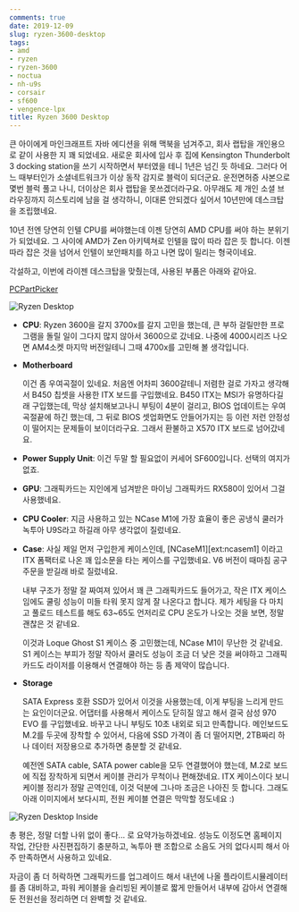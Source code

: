 ```yaml
---
comments: true
date: 2019-12-09
slug: ryzen-3600-desktop
tags:
- amd
- ryzen
- ryzen-3600
- noctua
- nh-u9s
- corsair
- sf600
- vengence-lpx
title: Ryzen 3600 Desktop
---
```


큰 아이에게 마인크래프트 자바 에디션을 위해 맥북을 넘겨주고, 회사 랩탑을 개인용으로 같이 사용한 지 꽤 되었네요.
새로운 회사에 입사 후 집에 Kensington Thunderbolt 3 docking station을 쓰기 시작하면서 부터였을 테니 1년은 넘긴 듯 하네요.
그러다 어느 때부터인가 소셜네트워크가 이상 동작 감지로 블럭이 되더군요.
운전면허증 사본으로 몇번 블럭 풀고 나니, 더이상은 회사 랩탑을 못쓰겠더라구요.
아무래도 제 개인 소셜 브라우징까지 히스토리에 남을 걸 생각하니, 이대론 안되겠다 싶어서 10년만에 데스크탑을 조립했네요.

10년 전엔 당연히 인텔 CPU를 써야했는데 이젠 당연히 AMD CPU를 써야 하는 분위기가 되었네요.
그 사이에 AMD가 Zen 아키텍쳐로 인텔을 많이 따라 잡은 듯 합니다.
이젠 따라 잡은 것을 넘어서 인텔이 보안패치를 하고 나면 많이 밀리는 형국이네요.

각설하고, 이번에 라이젠 데스크탑을 맞췄는데, 사용된 부품은 아래와 같아요.

[PCPartPicker](https://pcpartpicker.com/user/XMonad/saved/#view=dRVLP6)

![Ryzen Desktop](../media/page/review/ryzen-2.jpg)

- **CPU**: Ryzen 3600을 갈지 3700x를 갈지 고민을 했는데, 큰 부하 걸릴만한 프로그램을 돌릴 일이 그다지 많지 않아서 3600으로 갔네요.
    나중에 4000시리즈 나오면 AM4소켓 마지막 버전일테니 그때 4700x를 고민해 볼 생각입니다.

- **Motherboard**

    이건 좀 우여곡절이 있네요. 처음엔 어차피 3600갈테니 저렴한 걸로 가자고 생각해서 B450 칩셋을 사용한 ITX 보드를 구입했네요.
    B450 ITX는 MSI가 유명하다길래 구입했는데, 막상 설치해보고나니 부팅이 4분이 걸리고, BIOS 업데이트는 우여곡절끝에 하긴 했는데, 그 뒤로 BIOS 셋업화면도 안들어가지는 등 이런 저런 안정성이 떨어지는 문제들이 보이더라구요.
    그래서 환불하고 X570 ITX 보드로 넘어갔네요.

- **Power Supply Unit**: 이건 두말 할 필요없이 커세어 SF600입니다. 선택의 여지가 없죠.

- **GPU**: 그래픽카드는 지인에게 넘겨받은 마이닝 그래픽카드 RX580이 있어서 그걸 사용했네요.

- **CPU Cooler**: 지금 사용하고 있는 NCase M1에 가장 효율이 좋은 공냉식 쿨러가 녹투아 U9S라고 하길래 아무 생각없이 질렀네요.

- **Case**: 사실 제일 먼저 구입한게 케이스인데, [NCaseM1][ext:ncasem1] 이라고 ITX 폼팩터로 나온 꽤 입소문을 타는 케이스를 구입했네요. V6 버전이 때마침 공구 주문을 받길래 바로 질렀네요.

    내부 구조가 정말 잘 짜여져 있어서 꽤 큰 그래픽카드도 들어가고, 작은 ITX 케이스임에도 쿨링 성능이 미들 타워 못지 않게 잘 나온다고 합니다.
    제가 세팅을 다 마치고 풀로드 테스트를 해도 63~65도 언저리로 CPU 온도가 나오는 것을 보면, 정말 괜찮은 것 같네요.

    이것과 Loque Ghost S1 케이스 중 고민했는데, NCase M1이 무난한 것 같네요.
    S1 케이스는 부피가 정말 작아서 쿨러도 성능이 조금 더 낮은 것을 써야하고 그래픽카드도 라이저를 이용해서 연결해야 하는 등 좀 제약이 많습니다.

- **Storage**

    SATA Express 호환 SSD가 있어서 이것을 사용했는데, 이게 부팅을 느리게 만드는 요인이더군요.
    어댑터를 사용해서 케이스도 닫히질 않고 해서 결국 삼성 970 EVO 를 구입했네요.
    바꾸고 나니 부팅도 10초 내외로 되고 만족합니다.
    메인보드도 M.2를 두곳에 장착할 수 있어서, 다음에 SSD 가격이 좀 더 떨어지면, 2TB짜리 하나 데이터 저장용으로 추가하면 충분할 것 같네요.

    예전엔 SATA cable, SATA power cable을 모두 연결했어야 했는데, M.2로 보드에 직접 장착하게 되면서 케이블 관리가 무척이나 편해졌네요.
    ITX 케이스이다 보니 케이블 정리가 정말 곤역인데, 이것 덕분에 그나마 조금은 나아진 듯 합니다. 그래도 아래 이미지에서 보다시피, 전원 케이블 연결은 막막할 정도네요 :)

![Ryzen Desktop Inside](../media/page/review/ryzen-1.jpg)

총 평은, 정말 더할 나위 없이 좋다... 로 요약가능하겠네요.
성능도 이정도면 홈페이지 작업, 간단한 사진편집하기 충분하고, 녹투아 팬 조합으로 소음도 거의 없다시피 해서 아주 만족하면서 사용하고 있네요.

자금이 좀 더 허락하면 그래픽카드를 업그레이드 해서 내년에 나올 플라이트시뮬레이터를 좀 대비하고, 파워 케이블을 슬리빙된 케이블로 짧게 만들어서 내부에 감아서 연결해 둔 전원선을 정리하면 더 완벽할 것 같네요.
